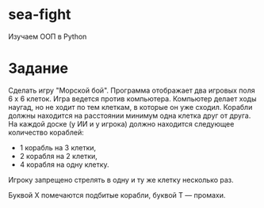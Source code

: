 # sea-fight
Изучаем ООП в Python

# Задание

Сделать игру "Морской бой". Программа отображает два игровых поля 
6 х 6 клеток. Игра ведется против компьютера. Компьютер делает ходы
наугад, но не ходит по тем клеткам, в которые он уже сходил. Корабли 
должны находится на расстоянии минимум одна клетка друг от друга.
На каждой доске (у ИИ и у игрока) должно находится следующее 
количество кораблей: 
* 1 корабль на 3 клетки, 
* 2 корабля на 2 клетки, 
* 4 корабля на одну клетку.

Игроку запрещено стрелять в одну и ту же клетку несколько раз.

Буквой X помечаются подбитые корабли, буквой T — промахи.

